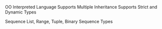 OO Interpreted Language
Supports Multiple Inheritance
Supports Strict and Dynamic Types

Sequence
List, Range, Tuple, Binary Sequence Types